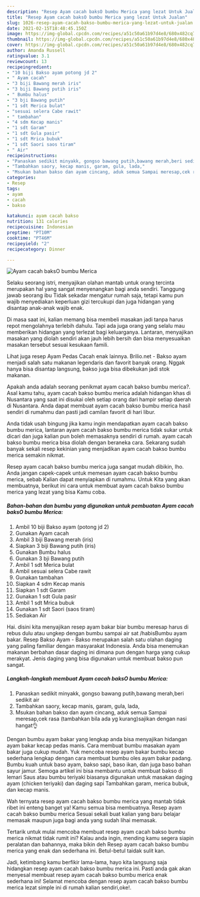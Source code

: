 ```yaml
---
description: "Resep Ayam cacah baksO bumbu Merica yang lezat Untuk Jualan"
title: "Resep Ayam cacah baksO bumbu Merica yang lezat Untuk Jualan"
slug: 1026-resep-ayam-cacah-bakso-bumbu-merica-yang-lezat-untuk-jualan
date: 2021-02-15T18:48:45.150Z
image: https://img-global.cpcdn.com/recipes/a51c50a61b97d4e8/680x482cq70/ayam-cacah-bakso-bumbu-merica-foto-resep-utama.jpg
thumbnail: https://img-global.cpcdn.com/recipes/a51c50a61b97d4e8/680x482cq70/ayam-cacah-bakso-bumbu-merica-foto-resep-utama.jpg
cover: https://img-global.cpcdn.com/recipes/a51c50a61b97d4e8/680x482cq70/ayam-cacah-bakso-bumbu-merica-foto-resep-utama.jpg
author: Amanda Russell
ratingvalue: 3.1
reviewcount: 13
recipeingredient:
- "10 biji Bakso ayam potong jd 2"
- " Ayam cacah"
- "3 biji Bawang merah iris"
- "3 biji Bawang putih iris"
- " Bumbu halus"
- "3 bji Bawang putih"
- "1 sdt Merica bulat"
- "sesuai selera Cabe rawit"
- " tambahan"
- "4 sdm Kecap manis"
- "1 sdt Garam"
- "1 sdt Gula pasir"
- "1 sdt Mrica bubuk"
- "1 sdt Saori saos tiram"
- " Air"
recipeinstructions:
- "Panaskan sedikit minyakk, gongso bawang putih,bawang merah,beri sedikit air"
- "Tambahkan saory, kecap manis, garam, gula, lada,"
- "Msukan bahan bakso dan ayam cincang, aduk semua Sampai meresap,cek rasa (tambahkan bila ada yg kurang)sajikan dengan nasi hangat👌"
categories:
- Resep
tags:
- ayam
- cacah
- bakso

katakunci: ayam cacah bakso 
nutrition: 131 calories
recipecuisine: Indonesian
preptime: "PT10M"
cooktime: "PT46M"
recipeyield: "2"
recipecategory: Dinner

---
```



![Ayam cacah baksO bumbu Merica](https://img-global.cpcdn.com/recipes/a51c50a61b97d4e8/680x482cq70/ayam-cacah-bakso-bumbu-merica-foto-resep-utama.jpg)

Selaku seorang istri, menyajikan olahan mantab untuk orang tercinta merupakan hal yang sangat menyenangkan bagi anda sendiri. Tanggung jawab seorang ibu Tidak sekadar mengatur rumah saja, tetapi kamu pun wajib menyediakan keperluan gizi tercukupi dan juga hidangan yang disantap anak-anak wajib enak.

Di masa  saat ini, kalian memang bisa membeli masakan jadi tanpa harus repot mengolahnya terlebih dahulu. Tapi ada juga orang yang selalu mau memberikan hidangan yang terlezat bagi keluarganya. Lantaran, menyajikan masakan yang diolah sendiri akan jauh lebih bersih dan bisa menyesuaikan masakan tersebut sesuai kesukaan famili. 

Lihat juga resep Ayam Pedas Cacah enak lainnya. Brilio.net - Bakso ayam menjadi salah satu makanan legendaris dan favorit banyak orang. Nggak hanya bisa disantap langsung, bakso juga bisa dibekukan jadi stok makanan.

Apakah anda adalah seorang penikmat ayam cacah bakso bumbu merica?. Asal kamu tahu, ayam cacah bakso bumbu merica adalah hidangan khas di Nusantara yang saat ini disukai oleh setiap orang dari hampir setiap daerah di Nusantara. Anda dapat membuat ayam cacah bakso bumbu merica hasil sendiri di rumahmu dan pasti jadi camilan favorit di hari libur.

Anda tidak usah bingung jika kamu ingin mendapatkan ayam cacah bakso bumbu merica, lantaran ayam cacah bakso bumbu merica tidak sukar untuk dicari dan juga kalian pun boleh memasaknya sendiri di rumah. ayam cacah bakso bumbu merica bisa diolah dengan beraneka cara. Sekarang sudah banyak sekali resep kekinian yang menjadikan ayam cacah bakso bumbu merica semakin nikmat.

Resep ayam cacah bakso bumbu merica juga sangat mudah dibikin, lho. Anda jangan capek-capek untuk memesan ayam cacah bakso bumbu merica, sebab Kalian dapat menyiapkan di rumahmu. Untuk Kita yang akan membuatnya, berikut ini cara untuk membuat ayam cacah bakso bumbu merica yang lezat yang bisa Kamu coba.

<!--inarticleads1-->

##### Bahan-bahan dan bumbu yang digunakan untuk pembuatan Ayam cacah baksO bumbu Merica:

1. Ambil 10 biji Bakso ayam (potong jd 2)
1. Gunakan  Ayam cacah
1. Ambil 3 biji Bawang merah (iris)
1. Siapkan 3 biji Bawang putih (iris)
1. Gunakan  Bumbu halus
1. Gunakan 3 bji Bawang putih
1. Ambil 1 sdt Merica bulat
1. Ambil sesuai selera Cabe rawit
1. Gunakan  tambahan
1. Siapkan 4 sdm Kecap manis
1. Siapkan 1 sdt Garam
1. Gunakan 1 sdt Gula pasir
1. Ambil 1 sdt Mrica bubuk
1. Gunakan 1 sdt Saori (saos tiram)
1. Sediakan  Air


Hai. disini kita menyajikan resep ayam bakar biar bumbu meresap harus di rebus dulu atau ungkep dengan bumbu sampai air sat /habisBumbu ayam bakar. Resep Bakso Ayam - Bakso merupakan salah satu olahan daging yang paling familiar dengan masyarakat Indonesia. Anda bisa menemukan makanan berbahan dasar daging ini dimana pun dengan harga yang cukup merakyat. Jenis daging yang bisa digunakan untuk membuat bakso pun sangat. 

<!--inarticleads2-->

##### Langkah-langkah membuat Ayam cacah baksO bumbu Merica:

1. Panaskan sedikit minyakk, gongso bawang putih,bawang merah,beri sedikit air
1. Tambahkan saory, kecap manis, garam, gula, lada,
1. Msukan bahan bakso dan ayam cincang, aduk semua Sampai meresap,cek rasa (tambahkan bila ada yg kurang)sajikan dengan nasi hangat👌


Dengan bumbu ayam bakar yang lengkap anda bisa menyajikan hidangan ayam bakar kecap pedas manis. Cara membuat bumbu masakan ayam bakar juga cukup mudah. Yuk mencoba resep ayam bakar bumbu kecap sederhana lengkap dengan cara membuat bumbu oles ayam bakar padang. Bumbu kuah untuk baso ayam, bakso sapi, baso ikan, dan juga baso bahan sayur jamur. Semoga artikel ini bisa membantu untuk membuat bakso di lemari Saus atau bumbu teriyaki biasanya digunakan untuk masakan daging ayam (chicken teriyaki) dan daging sapi Tambahkan garam, merica bubuk, dan kecap manis. 

Wah ternyata resep ayam cacah bakso bumbu merica yang mantab tidak ribet ini enteng banget ya! Kamu semua bisa membuatnya. Resep ayam cacah bakso bumbu merica Sesuai sekali buat kalian yang baru belajar memasak maupun juga bagi anda yang sudah lihai memasak.

Tertarik untuk mulai mencoba membuat resep ayam cacah bakso bumbu merica nikmat tidak rumit ini? Kalau anda ingin, mending kamu segera siapin peralatan dan bahannya, maka bikin deh Resep ayam cacah bakso bumbu merica yang enak dan sederhana ini. Betul-betul taidak sulit kan. 

Jadi, ketimbang kamu berfikir lama-lama, hayo kita langsung saja hidangkan resep ayam cacah bakso bumbu merica ini. Pasti anda gak akan menyesal membuat resep ayam cacah bakso bumbu merica enak sederhana ini! Selamat mencoba dengan resep ayam cacah bakso bumbu merica lezat simple ini di rumah kalian sendiri,oke!.

